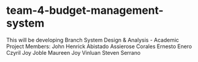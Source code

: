 # team-4-budget-management-system

This will be developing Branch
System Design &amp; Analysis - Academic Project
Members:
John Henrick Abistado
Assierose Corales
Ernesto Enero
Czyril Joy Joble
Maureen Joy Vinluan
Steven Serrano
